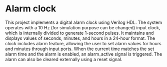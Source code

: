 # Alarm clock

This project implements a digital alarm clock using Verilog HDL. The system operates with a 10 Hz (for simulation purpose can be changed) input clock, which is internally divided to generate 1-second pulses. It maintains and displays values of seconds, minutes, and hours in a 24-hour format. The clock includes alarm feature, allowing the user to set alarm values for hours and minutes through input ports. When the current time matches the set alarm time and the alarm is enabled, an alarm_active signal is triggered. The alarm can also be cleared externally using a reset signal.
